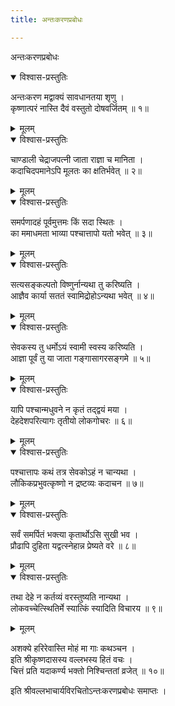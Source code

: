 ```yaml
---
title: अन्तःकरणप्रबोधः

---
```

  
 अन्तःकरणप्रबोधः

<details open><summary>विश्वास-प्रस्तुतिः</summary>

अन्तःकरण मद्वाक्यं सावधानतया शृणु ।  
कृष्णात्परं नास्ति दैवं वस्तुतो दोषवर्जितम् ॥ १॥
</details>

<details><summary>मूलम्</summary>

अन्तःकरण मद्वाक्यं सावधानतया शृणु ।  
कृष्णात्परं नास्ति दैवं वस्तुतो दोषवर्जितम् ॥ १॥
</details>

<details open><summary>विश्वास-प्रस्तुतिः</summary>

चाण्डाली चेद्राजपत्नी जाता राज्ञा च मानिता ।  
कदाचिदपमानेऽपि मूलतः का क्षतिर्भवेत् ॥ २॥
</details>

<details><summary>मूलम्</summary>

चाण्डाली चेद्राजपत्नी जाता राज्ञा च मानिता ।  
कदाचिदपमानेऽपि मूलतः का क्षतिर्भवेत् ॥ २॥
</details>

<details open><summary>विश्वास-प्रस्तुतिः</summary>

समर्पणादहं पूर्वमुत्तमः किं सदा स्थितः ।  
का ममाधमता भाव्या पश्चात्तापो यतो भवेत् ॥ ३॥
</details>

<details><summary>मूलम्</summary>

समर्पणादहं पूर्वमुत्तमः किं सदा स्थितः ।  
का ममाधमता भाव्या पश्चात्तापो यतो भवेत् ॥ ३॥
</details>

<details open><summary>विश्वास-प्रस्तुतिः</summary>

सत्यसङ्कल्पतो विष्णुर्नान्यथा तु करिष्यति ।  
आज्ञैव कार्या सततं स्वामिद्रोहोऽन्यथा भवेत् ॥ ४॥
</details>

<details><summary>मूलम्</summary>

सत्यसङ्कल्पतो विष्णुर्नान्यथा तु करिष्यति ।  
आज्ञैव कार्या सततं स्वामिद्रोहोऽन्यथा भवेत् ॥ ४॥
</details>

<details open><summary>विश्वास-प्रस्तुतिः</summary>

सेवकस्य तु धर्मोऽयं स्वामी स्वस्य करिष्यति ।  
आज्ञा पूर्वं तु या जाता गङ्गासागरसङ्गमे ॥ ५॥
</details>

<details><summary>मूलम्</summary>

सेवकस्य तु धर्मोऽयं स्वामी स्वस्य करिष्यति ।  
आज्ञा पूर्वं तु या जाता गङ्गासागरसङ्गमे ॥ ५॥
</details>

<details open><summary>विश्वास-प्रस्तुतिः</summary>

यापि पश्चान्मधुवने न कृतं तद्द्वयं मया ।  
देहदेशपरित्यागः तृतीयो लोकगोचरः ॥ ६॥
</details>

<details><summary>मूलम्</summary>

यापि पश्चान्मधुवने न कृतं तद्द्वयं मया ।  
देहदेशपरित्यागः तृतीयो लोकगोचरः ॥ ६॥
</details>

<details open><summary>विश्वास-प्रस्तुतिः</summary>

पश्चात्तापः कथं तत्र सेवकोऽहं न चान्यथा ।  
लौकिकप्रभुवत्कृष्णो न द्रष्टव्यः कदाचन ॥ ७॥
</details>

<details><summary>मूलम्</summary>

पश्चात्तापः कथं तत्र सेवकोऽहं न चान्यथा ।  
लौकिकप्रभुवत्कृष्णो न द्रष्टव्यः कदाचन ॥ ७॥
</details>

<details open><summary>विश्वास-प्रस्तुतिः</summary>

सर्वं समर्पितं भक्त्या कृतार्थोऽसि सुखी भव ।  
प्रौढापि दुहिता यद्वत्स्नेहान्न प्रेष्यते वरे ॥ ८॥
</details>

<details><summary>मूलम्</summary>

सर्वं समर्पितं भक्त्या कृतार्थोऽसि सुखी भव ।  
प्रौढापि दुहिता यद्वत्स्नेहान्न प्रेष्यते वरे ॥ ८॥
</details>

<details open><summary>विश्वास-प्रस्तुतिः</summary>

तथा देहे न कर्तव्यं वरस्तुष्यति नान्यथा ।  
लोकवच्चेत्स्थितिर्मे स्यात्किं स्यादिति विचारय ॥ ९॥
</details>

<details><summary>मूलम्</summary>

तथा देहे न कर्तव्यं वरस्तुष्यति नान्यथा ।  
लोकवच्चेत्स्थितिर्मे स्यात्किं स्यादिति विचारय ॥ ९॥
</details>  
  
अशक्ये हरिरेवास्ति मोहं मा गाः कथञ्चन ।  
 इति श्रीकृष्णदासस्य वल्लभस्य हितं वचः ।  
चित्तं प्रति यदाकर्ण्य भक्तो निश्चिन्ततां व्रजेत् ॥ १०॥  
  
इति श्रीवल्लभाचार्यविरचितोऽन्तःकरणप्रबोधः समाप्तः ।  
  
